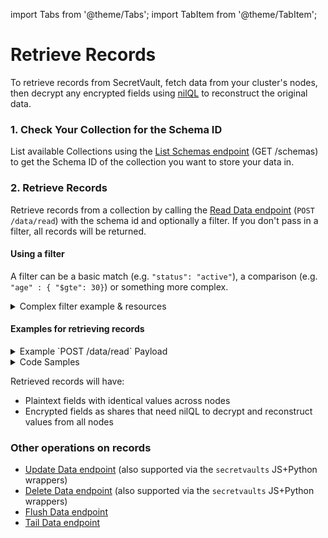 import Tabs from '@theme/Tabs';
import TabItem from '@theme/TabItem';

# Retrieve Records

To retrieve records from SecretVault, fetch data from your cluster's nodes, then decrypt any encrypted fields using [nilQL](/build/nilQL) to reconstruct the original data.

### 1. Check Your Collection for the Schema ID

List available Collections using the [List Schemas endpoint](../../api/nildb/get-schemas.api.mdx) (GET /schemas) to get the Schema ID of the collection you want to store your data in.

### 2. Retrieve Records

Retrieve records from a collection by calling the [Read Data endpoint](../../api/nildb/read-data) (`POST /data/read`) with the schema id and optionally a filter. If you don't pass in a filter, all records will be returned.

#### Using a filter
A filter can be a basic match (e.g. `"status": "active"`), a comparison (e.g. `"age" : { "$gte": 30}`) or something more complex.

<details>
<summary>Complex filter example & resources</summary>

```JSON
{
  "filter": {
    "$and": [
        { "status": "active" },
        { "age": { "$gte": 30 } },
        { "tags": { "$in": ["premium", "verified"] } }
    ]
  }
}
```
For more operator options check out [Comparison Operators](https://www.mongodb.com/docs/manual/reference/operator/query/#comparison) and [Logical Operators](https://www.mongodb.com/docs/manual/reference/operator/query/#logical).
</details>

#### Examples for retrieving records

<details>
<summary>Example `POST /data/read` Payload</summary>

```JSON
{
   "schema": "9b22147f-d6d5-40f1-927d-96c08XXXXXXXX",
   "filter": {
      "_id": "120a60f3-d1b6-4a11-a413-abcd60c8ccb3"
   }
}
```

</details>

<details>
<summary>Code Samples</summary>

<Tabs>
  <TabItem value="python" label="Python">

```python reference showGithubLink
https://github.com/NillionNetwork/blind-module-examples/blob/main/nildb/secretvault_python/nildb_api.py#L34-L59
```

</TabItem> 
<TabItem value="typescript" label="TypeScript">

```TypeScript reference showGithubLink
https://github.com/NillionNetwork/blind-module-examples/blob/main/nildb/secretvault_nextjs/app/lib/nildb.ts#L55-L85
```

</TabItem>
<TabItem value="wrapper" label="JavaScript (with wrapper)">

### Install secretvaults

```bash
npm i secretvaults
```

### Run the readWriteSv script

```bash
node readWriteSv.js
```

<Tabs>
  <TabItem value="readWriteSv" label="readWriteSv.js">
```javascript reference showGithubLink
https://github.com/NillionNetwork/secretvaults-js/blob/main/examples/readWriteSv.js
```
</TabItem>
  <TabItem value="orgConfig" label="orgConfig.js">
```javascript reference showGithubLink
https://github.com/NillionNetwork/secretvaults-js/blob/main/examples/orgConfig.js
```
</TabItem>
</Tabs>
</TabItem>
<TabItem value="wrapper-py" label="Python (with wrapper)">

### Install secretvaults

```bash
pip install secretvaults
```

### Run the data_create_read script

```bash
python3 data_create_read.py
```

<Tabs>
  <TabItem value="readWriteSv" label="data_create_read.py">
```javascript reference showGithubLink
https://github.com/NillionNetwork/secretvaults-py/blob/main/examples/store_encryption/data_create_read.py
```
</TabItem>
  <TabItem value="orgConfig" label="org_config.py">
```javascript reference showGithubLink
https://github.com/NillionNetwork/secretvaults-py/blob/main/examples/org_config.py
```
</TabItem>
</Tabs>
</TabItem>
</Tabs>

</details>

Retrieved records will have:

- Plaintext fields with identical values across nodes
- Encrypted fields as shares that need nilQL to decrypt and reconstruct values from all nodes


### Other operations on records

- [Update Data endpoint](../../api/nildb/update-data) (also supported via the `secretvaults` JS+Python wrappers)
- [Delete Data endpoint](../../api/nildb/delete-data) (also supported via the `secretvaults` JS+Python wrappers)
- [Flush Data endpoint](../../api/nildb/delete-all-data)
- [Tail Data endpoint](../../api/nildb/list-new-data)


